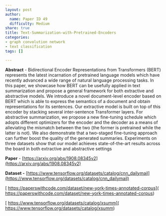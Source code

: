 ```yaml
---
layout: post
author:
  name: Paper ID 49
  difficulty: Medium
share: true
title: Text-Summarization-with-Pretrained-Encoders
categories:
- graph convolution network
- text classification
tags: []

---
```

**Abstract** - Bidirectional Encoder Representations from Transformers (BERT) represents the latest incarnation of pretrained language models which have recently advanced a wide range of natural language processing tasks. In this paper, we showcase how BERT can be usefully applied in text summarization and propose a general framework for both extractive and abstractive models. We introduce a novel document-level encoder based on BERT which is able to express the semantics of a document and obtain representations for its sentences. Our extractive model is built on top of this encoder by stacking several inter-sentence Transformer layers. For abstractive summarization, we propose a new fine-tuning schedule which adopts different optimizers for the encoder and the decoder as a means of alleviating the mismatch between the two (the former is pretrained while the latter is not). We also demonstrate that a two-staged fine-tuning approach can further boost the quality of the generated summaries. Experiments on three datasets show that our model achieves state-of-the-art results across the board in both extractive and abstractive settings

**Paper** - [https://arxiv.org/abs/1908.08345v2](https://arxiv.org/abs/1908.08345v2)

**Dataset -** [https://www.tensorflow.org/datasets/catalog/cnn_dailymail](https://www.tensorflow.org/datasets/catalog/cnn_dailymail)

[ https://paperswithcode.com/dataset/new-york-times-annotated-corpus]( https://paperswithcode.com/dataset/new-york-times-annotated-corpus)

[ https://www.tensorflow.org/datasets/catalog/xsumm]( https://www.tensorflow.org/datasets/catalog/xsumm)
    